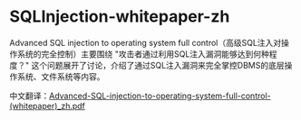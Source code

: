 # SQLInjection-whitepaper-zh

Advanced SQL injection to operating system full control（高级SQL注入对操作系统的完全控制）主要围绕 "攻击者通过利用SQL注入漏洞能够达到何种程度？" 这个问题展开了讨论，介绍了通过SQL注入漏洞来完全掌控DBMS的底层操作系统、文件系统等内容。

中文翻译：[Advanced-SQL-injection-to-operating-system-full-control-(whitepaper)_zh.pdf](https://github.com/slcsec/SQLInjection-whitepaper-zh/blob/main/Advanced-SQL-injection-to-operating-system-full-control-(whitepaper)_zh.pdf)
